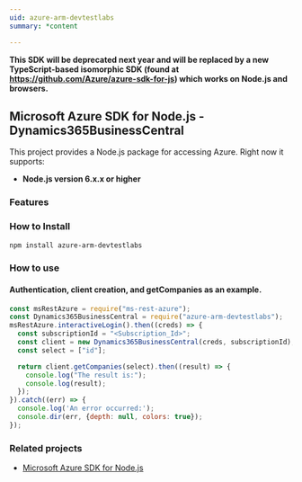 ```yaml
---
uid: azure-arm-devtestlabs
summary: *content

---
```

**This SDK will be deprecated next year and will be replaced by a new TypeScript-based isomorphic SDK (found at https://github.com/Azure/azure-sdk-for-js) which works on Node.js and browsers.**
## Microsoft Azure SDK for Node.js - Dynamics365BusinessCentral

This project provides a Node.js package for accessing Azure. Right now it supports:
- **Node.js version 6.x.x or higher**

### Features


### How to Install

```bash
npm install azure-arm-devtestlabs
```

### How to use

#### Authentication, client creation, and getCompanies  as an example.

```javascript
const msRestAzure = require("ms-rest-azure");
const Dynamics365BusinessCentral = require("azure-arm-devtestlabs");
msRestAzure.interactiveLogin().then((creds) => {
  const subscriptionId = "<Subscription_Id>";
  const client = new Dynamics365BusinessCentral(creds, subscriptionId);
  const select = ["id"];

  return client.getCompanies(select).then((result) => {
    console.log("The result is:");
    console.log(result);
  });
}).catch((err) => {
  console.log('An error occurred:');
  console.dir(err, {depth: null, colors: true});
});
```
### Related projects

- [Microsoft Azure SDK for Node.js](https://github.com/Azure/azure-sdk-for-node)
